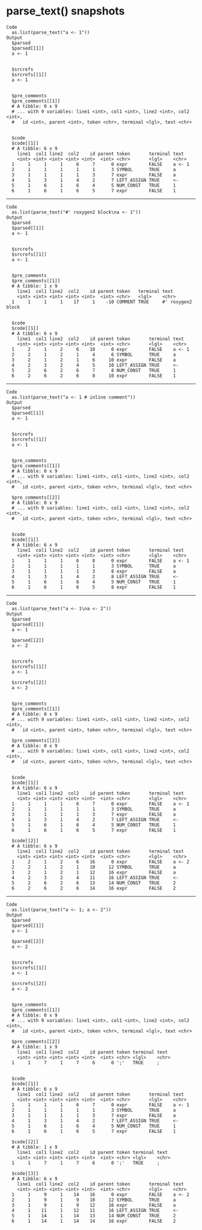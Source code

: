 # parse_text() snapshots

    Code
      as.list(parse_text("a <- 1"))
    Output
      $parsed
      $parsed[[1]]
      a <- 1
      
      
      $srcrefs
      $srcrefs[[1]]
      a <- 1
      
      
      $pre_comments
      $pre_comments[[1]]
      # A tibble: 0 x 9
      # ... with 9 variables: line1 <int>, col1 <int>, line2 <int>, col2 <int>,
      #   id <int>, parent <int>, token <chr>, terminal <lgl>, text <chr>
      
      
      $code
      $code[[1]]
      # A tibble: 6 x 9
        line1  col1 line2  col2    id parent token       terminal text  
        <int> <int> <int> <int> <int>  <int> <chr>       <lgl>    <chr> 
      1     1     1     1     6     7      0 expr        FALSE    a <- 1
      2     1     1     1     1     1      3 SYMBOL      TRUE     a     
      3     1     1     1     1     3      7 expr        FALSE    a     
      4     1     3     1     4     2      7 LEFT_ASSIGN TRUE     <-    
      5     1     6     1     6     4      5 NUM_CONST   TRUE     1     
      6     1     6     1     6     5      7 expr        FALSE    1     
      
      

---

    Code
      as.list(parse_text("#' roxygen2 block\na <- 1"))
    Output
      $parsed
      $parsed[[1]]
      a <- 1
      
      
      $srcrefs
      $srcrefs[[1]]
      a <- 1
      
      
      $pre_comments
      $pre_comments[[1]]
      # A tibble: 1 x 9
        line1  col1 line2  col2    id parent token   terminal text             
        <int> <int> <int> <int> <int>  <int> <chr>   <lgl>    <chr>            
      1     1     1     1    17     1    -10 COMMENT TRUE     #' roxygen2 block
      
      
      $code
      $code[[1]]
      # A tibble: 6 x 9
        line1  col1 line2  col2    id parent token       terminal text  
        <int> <int> <int> <int> <int>  <int> <chr>       <lgl>    <chr> 
      1     2     1     2     6    10      0 expr        FALSE    a <- 1
      2     2     1     2     1     4      6 SYMBOL      TRUE     a     
      3     2     1     2     1     6     10 expr        FALSE    a     
      4     2     3     2     4     5     10 LEFT_ASSIGN TRUE     <-    
      5     2     6     2     6     7      8 NUM_CONST   TRUE     1     
      6     2     6     2     6     8     10 expr        FALSE    1     
      
      

---

    Code
      as.list(parse_text("a <- 1 # inline comment"))
    Output
      $parsed
      $parsed[[1]]
      a <- 1
      
      
      $srcrefs
      $srcrefs[[1]]
      a <- 1
      
      
      $pre_comments
      $pre_comments[[1]]
      # A tibble: 0 x 9
      # ... with 9 variables: line1 <int>, col1 <int>, line2 <int>, col2 <int>,
      #   id <int>, parent <int>, token <chr>, terminal <lgl>, text <chr>
      
      $pre_comments[[2]]
      # A tibble: 0 x 9
      # ... with 9 variables: line1 <int>, col1 <int>, line2 <int>, col2 <int>,
      #   id <int>, parent <int>, token <chr>, terminal <lgl>, text <chr>
      
      
      $code
      $code[[1]]
      # A tibble: 6 x 9
        line1  col1 line2  col2    id parent token       terminal text  
        <int> <int> <int> <int> <int>  <int> <chr>       <lgl>    <chr> 
      1     1     1     1     6     8      0 expr        FALSE    a <- 1
      2     1     1     1     1     1      3 SYMBOL      TRUE     a     
      3     1     1     1     1     3      8 expr        FALSE    a     
      4     1     3     1     4     2      8 LEFT_ASSIGN TRUE     <-    
      5     1     6     1     6     4      5 NUM_CONST   TRUE     1     
      6     1     6     1     6     5      8 expr        FALSE    1     
      
      

---

    Code
      as.list(parse_text("a <- 1\na <- 2"))
    Output
      $parsed
      $parsed[[1]]
      a <- 1
      
      $parsed[[2]]
      a <- 2
      
      
      $srcrefs
      $srcrefs[[1]]
      a <- 1
      
      $srcrefs[[2]]
      a <- 2
      
      
      $pre_comments
      $pre_comments[[1]]
      # A tibble: 0 x 9
      # ... with 9 variables: line1 <int>, col1 <int>, line2 <int>, col2 <int>,
      #   id <int>, parent <int>, token <chr>, terminal <lgl>, text <chr>
      
      $pre_comments[[2]]
      # A tibble: 0 x 9
      # ... with 9 variables: line1 <int>, col1 <int>, line2 <int>, col2 <int>,
      #   id <int>, parent <int>, token <chr>, terminal <lgl>, text <chr>
      
      
      $code
      $code[[1]]
      # A tibble: 6 x 9
        line1  col1 line2  col2    id parent token       terminal text  
        <int> <int> <int> <int> <int>  <int> <chr>       <lgl>    <chr> 
      1     1     1     1     6     7      0 expr        FALSE    a <- 1
      2     1     1     1     1     1      3 SYMBOL      TRUE     a     
      3     1     1     1     1     3      7 expr        FALSE    a     
      4     1     3     1     4     2      7 LEFT_ASSIGN TRUE     <-    
      5     1     6     1     6     4      5 NUM_CONST   TRUE     1     
      6     1     6     1     6     5      7 expr        FALSE    1     
      
      $code[[2]]
      # A tibble: 6 x 9
        line1  col1 line2  col2    id parent token       terminal text  
        <int> <int> <int> <int> <int>  <int> <chr>       <lgl>    <chr> 
      1     2     1     2     6    16      0 expr        FALSE    a <- 2
      2     2     1     2     1    10     12 SYMBOL      TRUE     a     
      3     2     1     2     1    12     16 expr        FALSE    a     
      4     2     3     2     4    11     16 LEFT_ASSIGN TRUE     <-    
      5     2     6     2     6    13     14 NUM_CONST   TRUE     2     
      6     2     6     2     6    14     16 expr        FALSE    2     
      
      

---

    Code
      as.list(parse_text("a <- 1; a <- 2"))
    Output
      $parsed
      $parsed[[1]]
      a <- 1
      
      $parsed[[2]]
      a <- 2
      
      
      $srcrefs
      $srcrefs[[1]]
      a <- 1
      
      $srcrefs[[2]]
      a <- 2
      
      
      $pre_comments
      $pre_comments[[1]]
      # A tibble: 0 x 9
      # ... with 9 variables: line1 <int>, col1 <int>, line2 <int>, col2 <int>,
      #   id <int>, parent <int>, token <chr>, terminal <lgl>, text <chr>
      
      $pre_comments[[2]]
      # A tibble: 1 x 9
        line1  col1 line2  col2    id parent token terminal text 
        <int> <int> <int> <int> <int>  <int> <chr> <lgl>    <chr>
      1     1     7     1     7     6      0 ';'   TRUE     ;    
      
      
      $code
      $code[[1]]
      # A tibble: 6 x 9
        line1  col1 line2  col2    id parent token       terminal text  
        <int> <int> <int> <int> <int>  <int> <chr>       <lgl>    <chr> 
      1     1     1     1     6     7      0 expr        FALSE    a <- 1
      2     1     1     1     1     1      3 SYMBOL      TRUE     a     
      3     1     1     1     1     3      7 expr        FALSE    a     
      4     1     3     1     4     2      7 LEFT_ASSIGN TRUE     <-    
      5     1     6     1     6     4      5 NUM_CONST   TRUE     1     
      6     1     6     1     6     5      7 expr        FALSE    1     
      
      $code[[2]]
      # A tibble: 1 x 9
        line1  col1 line2  col2    id parent token terminal text 
        <int> <int> <int> <int> <int>  <int> <chr> <lgl>    <chr>
      1     1     7     1     7     6      0 ';'   TRUE     ;    
      
      $code[[3]]
      # A tibble: 6 x 9
        line1  col1 line2  col2    id parent token       terminal text  
        <int> <int> <int> <int> <int>  <int> <chr>       <lgl>    <chr> 
      1     1     9     1    14    16      0 expr        FALSE    a <- 2
      2     1     9     1     9    10     12 SYMBOL      TRUE     a     
      3     1     9     1     9    12     16 expr        FALSE    a     
      4     1    11     1    12    11     16 LEFT_ASSIGN TRUE     <-    
      5     1    14     1    14    13     14 NUM_CONST   TRUE     2     
      6     1    14     1    14    14     16 expr        FALSE    2     
      
      

